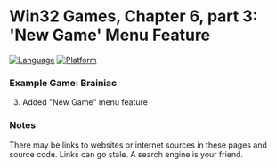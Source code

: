 # Win32 Games, Chapter 6, part 3: 'New Game' Menu Feature
[![Language](https://img.shields.io/badge/Language%20-C++-blue.svg)](https://github.com/GeorgePimpleton/Win32-games/)
[![Platform](https://img.shields.io/badge/Platform%20-Win32-blue.svg)](https://github.com/GeorgePimpleton/Win32-games/)

### Example Game: Brainiac
3. Added "New Game" menu feature

### Notes
There may be links to websites or internet sources in these pages and source code. Links can go stale. A search engine is your friend.
